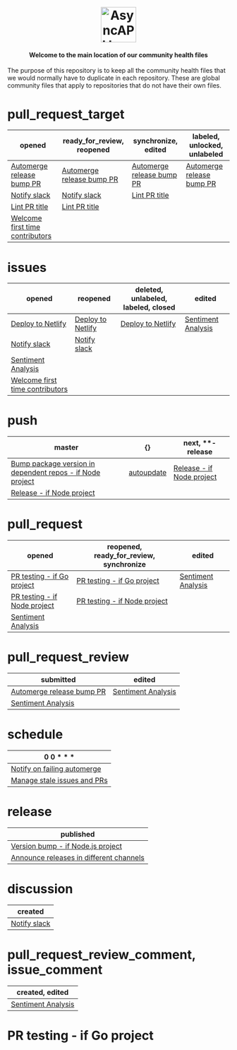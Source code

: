 <h1 align="center">
  <br>
  <a href="https://asyncapi.org"><img src="./assets/logo.png" alt="AsyncAPI logo" height="80"></a>
<h4 align="center">Welcome to the main location of our community health files</h4>

The purpose of this repository is to keep all the community health files that we would normally have to duplicate in each repository. These are global community files that apply to repositories that do not have their own files.

# pull_request_target
|  opened | ready_for_review, reopened | synchronize, edited | labeled, unlocked, unlabeled |
| --- |--- |--- |--- |
| [Automerge release bump PR](#automerge-release-bump-pr) |[Automerge release bump PR](#automerge-release-bump-pr) |[Automerge release bump PR](#automerge-release-bump-pr) |[Automerge release bump PR](#automerge-release-bump-pr) |
| [Notify slack](#notify-slack) |[Notify slack](#notify-slack) |[Lint PR title](#lint-pr-title) |[](#) |
| [Lint PR title](#lint-pr-title) |[Lint PR title](#lint-pr-title) |[](#) |[](#) |
| [Welcome first time contributors](#welcome-first-time-contributors) |[](#) |[](#) |[](#) |

# issues
|  opened | reopened | deleted, unlabeled, labeled, closed | edited |
| --- |--- |--- |--- |
| [Deploy to Netlify](#deploy-to-netlify) |[Deploy to Netlify](#deploy-to-netlify) |[Deploy to Netlify](#deploy-to-netlify) |[Sentiment Analysis](#sentiment-analysis) |
| [Notify slack](#notify-slack) |[Notify slack](#notify-slack) |[](#) |[](#) |
| [Sentiment Analysis](#sentiment-analysis) |[](#) |[](#) |[](#) |
| [Welcome first time contributors](#welcome-first-time-contributors) |[](#) |[](#) |[](#) |

# push
|  master | {} | next, **-release |
| --- |--- |--- |
| [Bump package version in dependent repos - if Node project](#bump-package-version-in-dependent-repos---if-node-project) |[autoupdate](#autoupdate) |[Release - if Node project](#release---if-node-project) |
| [Release - if Node project](#release---if-node-project) |[](#) |[](#) |

# pull_request
|  opened | reopened, ready_for_review, synchronize | edited |
| --- |--- |--- |
| [PR testing - if Go project](#pr-testing---if-go-project) |[PR testing - if Go project](#pr-testing---if-go-project) |[Sentiment Analysis](#sentiment-analysis) |
| [PR testing - if Node project](#pr-testing---if-node-project) |[PR testing - if Node project](#pr-testing---if-node-project) |[](#) |
| [Sentiment Analysis](#sentiment-analysis) |[](#) |[](#) |

# pull_request_review
|  submitted | edited |
| --- |--- |
| [Automerge release bump PR](#automerge-release-bump-pr) |[Sentiment Analysis](#sentiment-analysis) |
| [Sentiment Analysis](#sentiment-analysis) |[](#) |

# schedule
|  0 0 * * * |
| --- |
| [Notify on failing automerge](#notify-on-failing-automerge) |
| [Manage stale issues and PRs](#manage-stale-issues-and-prs) |

# release
|  published |
| --- |
| [Version bump - if Node.js project](#version-bump---if-node.js-project) |
| [Announce releases in different channels](#announce-releases-in-different-channels) |

# discussion
|  created |
| --- |
| [Notify slack](#notify-slack) |

# pull_request_review_comment, issue_comment
|  created, edited |
| --- |
| [Sentiment Analysis](#sentiment-analysis) |
  
 # PR testing - if Go project
